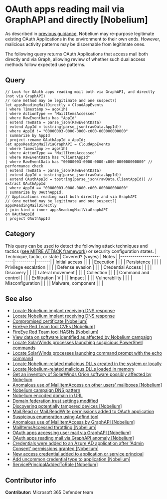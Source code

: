 # OAuth apps reading mail via GraphAPI and directly [Nobelium]

As described in [previous guidance](https://msrc-blog.microsoft.com/2020/12/13/customer-guidance-on-recent-nation-state-cyber-attacks/), Nobelium may re-purpose legitimate existing OAuth Applications in the environment to their own ends. However, malicious activity patterns may be discernable from  legitimate ones.

The following query returns OAuth Applications that access mail both directly and via Graph, allowing review of whether such dual access methods follow expected use patterns.

## Query

```kusto
// Look for OAuth apps reading mail both via GraphAPI, and directly (not via GraphAPI) 
// (one method may be legitimate and one suspect?) 
let appsReadingMailDirectly = CloudAppEvents 
| where Timestamp >= ago(1h) 
| where ActionType == "MailItemsAccessed" 
| where RawEventData has "AppId" 
| extend rawData = parse_json(RawEventData) 
| extend AppId = tostring(parse_json(rawData.AppId)) 
| where AppId != "00000003-0000-0000-c000-000000000000" 
| summarize by AppId 
| project-rename OAuthAppId = AppId; 
let appsReadingMailViaGraphAPI = CloudAppEvents 
| where Timestamp >= ago(1h) 
| where ActionType == "MailItemsAccessed" 
| where RawEventData has "ClientAppId" 
| where RawEventData has "00000003-0000-0000-c000-000000000000" // performance check 
| extend rawData = parse_json(RawEventData) 
| extend AppId = tostring(parse_json(rawData.AppId)) 
| extend OAuthAppId = tostring(parse_json(rawData.ClientAppId)) // extract OAuthAppId 
| where AppId == "00000003-0000-0000-c000-000000000000" 
| summarize by OAuthAppId; 
// Applications reading mail both directly and via GraphAPI  
// (one method may be legitimate and one suspect?) 
appsReadingMailDirectly 
| join kind = inner appsReadingMailViaGraphAPI 
on OAuthAppId 
| project OAuthAppId 
```

## Category

This query can be used to detect the following attack techniques and tactics ([see MITRE ATT&CK framework](https://attack.mitre.org/)) or security configuration states.
| Technique, tactic, or state | Covered? (v=yes) | Notes |
|------------------------|----------|-------|
| Initial access |  |  |
| Execution |  |  |
| Persistence |  |  |
| Privilege escalation |  |  |
| Defense evasion |  |  |
| Credential Access |  |  |
| Discovery |  |  |
| Lateral movement |  |  |
| Collection |  |  |
| Command and control |  |  |
| Exfiltration | V |  |
| Impact |  |  |
| Vulnerability |  |  |
| Misconfiguration |  |  |
| Malware, component |  |  |

## See also

* [Locate Nobelium implant receiving DNS response](../Campaigns/c2-lookup-from-nonbrowser[Nobelium].md)
* [Locate Nobelium implant receiving DNS response](../Campaigns/c2-lookup-response[Nobelium].md)
* [Compromised certificate [Nobelium]](../Campaigns/compromised-certificate[Nobelium].md)
* [FireEye Red Team tool CVEs [Nobelium]](../Campaigns/fireeye-red-team-tools-CVEs%20[Nobelium].md)
* [FireEye Red Team tool HASHs [Nobelium]](../Campaigns/fireeye-red-team-tools-HASHs%20[Nobelium].md)
* [View data on software identified as affected by Nobelium campaign](../Campaigns/known-affected-software-orion[Nobelium].md)
* [Locate SolarWinds processes launching suspicious PowerShell commands](../Campaigns/launching-base64-powershell[Nobelium].md)
* [Locate SolarWinds processes launching command prompt with the echo command](../Campaigns/launching-cmd-echo[Nobelium].md)
* [Locate Nobelium-related malicious DLLs created in the system or locally](../Campaigns/locate-dll-created-locally[Nobelium].md)
* [Locate Nobelium-related malicious DLLs loaded in memory](../Campaigns/locate-dll-loaded-in-memory[Nobelium].md)
* [Get an inventory of SolarWinds Orion software possibly affected by Nobelium](../Campaigns/possible-affected-software-orion[Nobelium].md)
* [Anomalous use of MailItemAccess on other users' mailboxes [Nobelium]](../Collection/Anomaly%20of%20MailItemAccess%20by%20Other%20Users%20Mailbox%20[Nobelium].md)
* [Nobelium campaign DNS pattern](../Command%20and%20Control/DNSPattern%20[Nobelium].md)
* [Nobelium encoded domain in URL](../Command%20and%20Control/EncodedDomainURL%20[Nobelium].md)
* [Domain federation trust settings modified](../Defense%20evasion/ADFSDomainTrustMods[Nobelium].md)
* [Discovering potentially tampered devices [Nobelium]](../Defense%20evasion/Discovering%20potentially%20tampered%20devices%20[Nobelium].md)
* [Mail.Read or Mail.ReadWrite permissions added to OAuth application](../Defense%20evasion/MailPermissionsAddedToApplication[Nobelium].md)
* [Suspicious enumeration using Adfind tool](../Discovery/SuspiciousEnumerationUsingAdfind[Nobelium].md)
* [Anomalous use of MailItemAccess by GraphAPI [Nobelium]](./Anomaly%20of%20MailItemAccess%20by%20GraphAPI%20[Nobelium].md)
* [MailItemsAccessed throttling [Nobelium]](./MailItemsAccessed%20Throttling%20[Nobelium].md)
* [OAuth apps accessing user mail via GraphAPI [Nobelium]](./OAuth%20Apps%20accessing%20user%20mail%20via%20GraphAPI%20[Nobelium].md)
* [OAuth apps reading mail via GraphAPI anomaly [Nobelium]](./OAuth%20Apps%20reading%20mail%20via%20GraphAPI%20anomaly%20[Nobelium].md)
* [Credentials were added to an Azure AD application after 'Admin Consent' permissions granted [Nobelium]](../Persistence/CredentialsAddAfterAdminConsentedToApp[Nobelium].md)
* [New access credential added to application or service principal](../Persistence/NewAppOrServicePrincipalCredential[Nobelium].md)
* [Add uncommon credential type to application [Nobelium]](../Privilege%20escalation/Add%20uncommon%20credential%20type%20to%20application%20[Nobelium].md)
* [ServicePrincipalAddedToRole [Nobelium]](../Privilege%20escalation/ServicePrincipalAddedToRole%20[Nobelium].md)

## Contributor info

**Contributor:** Microsoft 365 Defender team
